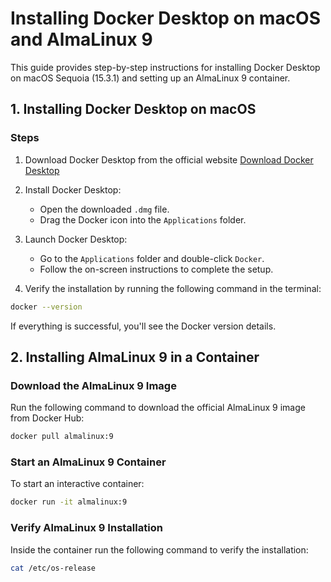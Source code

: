# Installing Docker Desktop on macOS and AlmaLinux 9

This guide provides step-by-step instructions for installing Docker Desktop on macOS Sequoia (15.3.1) and setting up an AlmaLinux 9 container.

## 1. Installing Docker Desktop on macOS

### Steps
1. Download Docker Desktop from the official website [Download Docker Desktop](https://www.docker.com/products/docker-desktop/)

2. Install Docker Desktop:
   - Open the downloaded `.dmg` file.
   - Drag the Docker icon into the `Applications` folder.

3. Launch Docker Desktop:
   - Go to the `Applications` folder and double-click `Docker`.
   - Follow the on-screen instructions to complete the setup.

4. Verify the installation by running the following command in the terminal:
```sh
docker --version
```
If everything is successful, you'll see the Docker version details.

## 2. Installing AlmaLinux 9 in a Container

### Download the AlmaLinux 9 Image
Run the following command to download the official AlmaLinux 9 image from Docker Hub:
```sh
docker pull almalinux:9
```

### Start an AlmaLinux 9 Container
To start an interactive container:
```sh
docker run -it almalinux:9
```

### Verify AlmaLinux 9 Installation
Inside the container run the following command to verify the installation:
```sh
cat /etc/os-release
```
